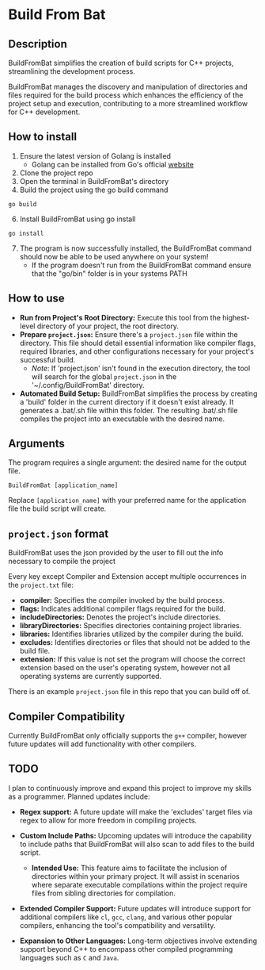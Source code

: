 # Build From Bat

## Description
BuildFromBat simplifies the creation of build scripts for C++ projects, streamlining the development process.

BuildFromBat manages the discovery and manipulation of directories and files required for the build process which enhances the efficiency of the project setup and execution, contributing to a more streamlined workflow for C++ development.

## How to install
1. Ensure the latest version of Golang is installed
    - Golang can be installed from Go's official [website](https://go.dev/doc/install)
2. Clone the project repo 
3. Open the terminal in BuildFromBat's directory
4. Build the project using the go build command
```console
go build
```
6. Install BuildFromBat using go install
```console
go install
```
7. The program is now successfully installed, the BuildFromBat command should now be able to be used anywhere on your system!
    - If the program doesn't run from the BuildFromBat command ensure that the "go/bin" folder is in your systems PATH

## How to use
- **Run from Project's Root Directory:** Execute this tool from the highest-level directory of your project, the root directory.
- **Prepare `project.json`:** Ensure there's a `project.json` file within the directory. This file should detail essential information like compiler flags, required libraries, and other configurations necessary for your project's successful build.
  - *Note*: If 'project.json' isn't found in the execution directory, the tool will search for the global `project.json` in the '~/.config/BuildFromBat' directory.
- **Automated Build Setup:** BuildFromBat simplifies the process by creating a 'build' folder in the current directory if it doesn't exist already. It generates a .bat/.sh file within this folder. The resulting .bat/.sh file compiles the project into an executable with the desired name.

## Arguments
The program requires a single argument: the desired name for the output file.

```console
BuildFromBat [application_name]
```

Replace `[application_name]` with your preferred name for the application file the build script will create.

## `project.json` format
BuildFromBat uses the json provided by the user to fill out the info necessary to compile the project 

Every key except Compiler and Extension accept multiple occurrences in the `project.txt` file:

- **compiler:** Specifies the compiler invoked by the build process.
- **flags:** Indicates additional compiler flags required for the build.
- **includeDirectories:** Denotes the project's include directories.
- **libraryDirectories:** Specifies directories containing project libraries.
- **libraries:** Identifies libraries utilized by the compiler during the build.
- **excludes:** Identifies directories or files that should not be added to the build file.
- **extension:** If this value is not set the program will choose the correct extension based on the user's operating system, however not all operating systems are currently supported.

There is an example `project.json` file in this repo that you can build off of.

## Compiler Compatibility
Currently BuildFromBat only officially supports the `g++` compiler, however future updates will add functionality with other compilers.

## TODO
I plan to continuously improve and expand this project to improve my skills as a programmer. Planned updates include:

- **Regex support:** A future update will make the 'excludes' target files via regex to allow for more freedom in compiling projects.

- **Custom Include Paths:** Upcoming updates will introduce the capability to include paths that BuildFromBat will also scan to add files to the build script.
    - **Intended Use:** This feature aims to facilitate the inclusion of directories within your primary project. It will assist in scenarios where separate executable compilations within the project require files from sibling directories for compilation.

- **Extended Compiler Support:** Future updates will introduce support for additional compilers like `cl`, `gcc`, `clang`, and various other popular compilers, enhancing the tool's compatibility and versatility.

- **Expansion to Other Languages:** Long-term objectives involve extending support beyond C++ to encompass other compiled programming languages such as `C` and `Java`.
  
